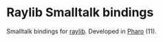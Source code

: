 # Raylib Smalltalk bindings

Smalltalk bindings for [raylib](https://www.raylib.com).
Developed in [Pharo](https://pharo.org) (11).

